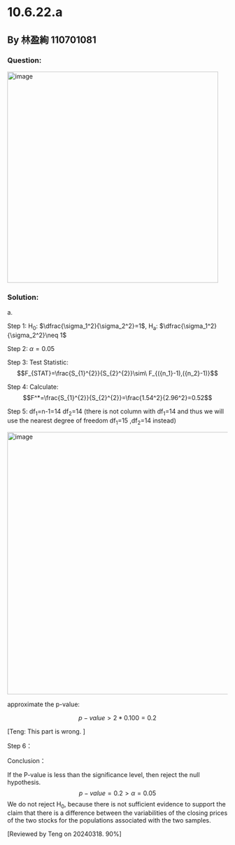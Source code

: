 # 10.6.22.a

## By 林盈絢 110701081

### Question:
<img width="482" alt="image" src="https://github.com/HWTeng-Course/202402-Statistics/assets/163434814/a5a3c58a-d7b7-45da-94b1-1feef0884178">


### Solution:
a.

Step 1:
H<sub>0</sub>: $\dfrac{\sigma_1^2}{\sigma_2^2}=1$,
H<sub>a</sub>: $\dfrac{\sigma_1^2}{\sigma_2^2}\neq 1$


Step 2:
$\alpha = 0.05$

Step 3:
Test Statistic:
$$F_{STAT}=\frac{S_{1}^{2}}{S_{2}^{2}}\sim\ F_{({n_1}-1),({n_2}-1)}$$

Step 4:
Calculate:
$$F^*=\frac{S_{1}^{2}}{S_{2}^{2}}=\frac{1.54^2}{2.96^2}=0.52$$

Step 5:
df<sub>1</sub>=n-1=14 
df<sub>2</sub>=14
(there is not column with df<sub>1</sub>=14 and thus we will use the nearest degree of freedom df<sub>1</sub>=15 ,df<sub>2</sub>=14 instead) 

<img width="599" alt="image" src="https://github.com/HWTeng-Course/202402-Statistics/assets/163434814/3ca2d661-1955-4259-bf9c-1d8208d9fa96">

approximate the p-value:

$$p-value>2*0.100=0.2$$

[Teng: This part is wrong. ]

Step 6：

Conclusion：

If the P-value is less than the significance level, then reject the null hypothesis.
$$p-value=0.2>\alpha = 0.05$$
We do not reject H<sub>0</sub>, because there is not sufficient evidence to support the claim that there is a difference between the variabilities of the closing prices of the two stocks for the populations associated with the two samples.



[Reviewed by Teng on 20240318. 90%]
